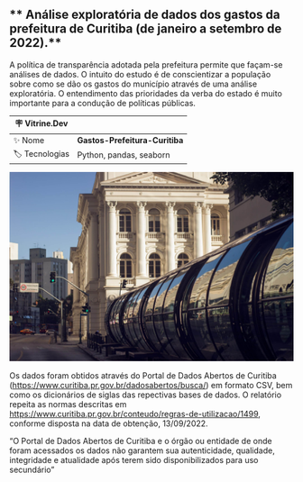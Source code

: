 ## ** Análise exploratória de dados dos gastos da prefeitura de Curitiba (de janeiro a setembro de 2022).**

A política de transparência adotada pela prefeitura permite que façam-se análises de dados. O intuito do estudo é de conscientizar a população sobre como se dão os gastos do município através de uma análise exploratória. O entendimento das prioridades da verba do estado é muito importante para a condução de políticas públicas.

| :placard: Vitrine.Dev |     |
| -------------  | --- |
| :sparkles: Nome        | **Gastos-Prefeitura-Curitiba**
| :label: Tecnologias | Python, pandas, seaborn


![](/cwb2.jpg#vitrinedev)

Os dados foram obtidos através do Portal de Dados Abertos de Curitiba (https://www.curitiba.pr.gov.br/dadosabertos/busca/) em formato CSV, bem como os dicionários de siglas das repectivas bases de dados. O relatório repeita as normas descritas em https://www.curitiba.pr.gov.br/conteudo/regras-de-utilizacao/1499, conforme disposta na data de obtenção, 13/09/2022.

“O Portal de Dados Abertos de Curitiba e o órgão ou entidade de onde foram acessados os dados não garantem sua autenticidade, qualidade, integridade e atualidade após terem sido disponibilizados para uso secundário”


